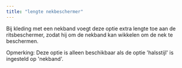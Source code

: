 ```yaml
---
title: "lengte nekbeschermer"
---
```


Bij kleding met een nekband voegt deze optie extra lengte toe aan de ritsbeschermer, zodat hij om de nekband kan wikkelen om de nek te beschermen.

Opmerking: Deze optie is alleen beschikbaar als de optie 'halsstijl' is ingesteld op 'nekband'.
